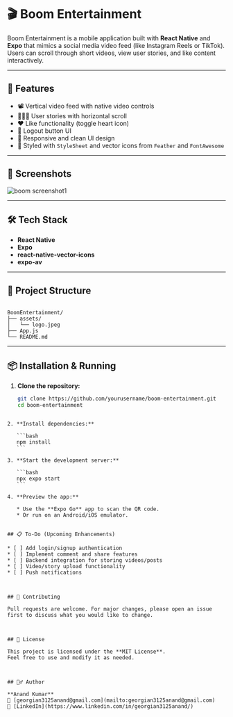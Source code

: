 


# 🎬 Boom Entertainment

Boom Entertainment is a mobile application built with **React Native** and **Expo** that mimics a social media video feed (like Instagram Reels or TikTok). Users can scroll through short videos, view user stories, and like content interactively.

---

## 🚀 Features

- 📽️ Vertical video feed with native video controls  
- 🧑‍🤝‍🧑 User stories with horizontal scroll  
- ❤️ Like functionality (toggle heart icon)
- 🔐 Logout button UI
- 🧾 Responsive and clean UI design
- 🎨 Styled with `StyleSheet` and vector icons from `Feather` and `FontAwesome`

---

## 📸 Screenshots

<!-- Add screenshots here if available -->
<p align="center">

![boom screenshot1](https://github.com/user-attachments/assets/883d9d85-2d7d-43b0-9e87-1b1866143f15)


</p>

---

## 🛠️ Tech Stack

- **React Native**
- **Expo**
- **react-native-vector-icons**
- **expo-av**

---

## 📂 Project Structure

```

BoomEntertainment/
├── assets/
│   └── logo.jpeg
├── App.js
└── README.md

````

---

## 📦 Installation & Running

1. **Clone the repository:**
   ```bash
   git clone https://github.com/yourusername/boom-entertainment.git
   cd boom-entertainment
````

2. **Install dependencies:**

   ```bash
   npm install
   ```

3. **Start the development server:**

   ```bash
   npx expo start
   ```

4. **Preview the app:**

   * Use the **Expo Go** app to scan the QR code.
   * Or run on an Android/iOS emulator.


## 📋 To-Do (Upcoming Enhancements)

* [ ] Add login/signup authentication
* [ ] Implement comment and share features
* [ ] Backend integration for storing videos/posts
* [ ] Video/story upload functionality
* [ ] Push notifications



## 🤝 Contributing

Pull requests are welcome. For major changes, please open an issue first to discuss what you would like to change.



## 🔐 License

This project is licensed under the **MIT License**.
Feel free to use and modify it as needed.



## 🙋‍♂️ Author

**Anand Kumar**
📧 [georgian3125anand@gmail.com](mailto:georgian3125anand@gmail.com)
🔗 [LinkedIn](https://www.linkedin.com/in/georgian3125anand/)


